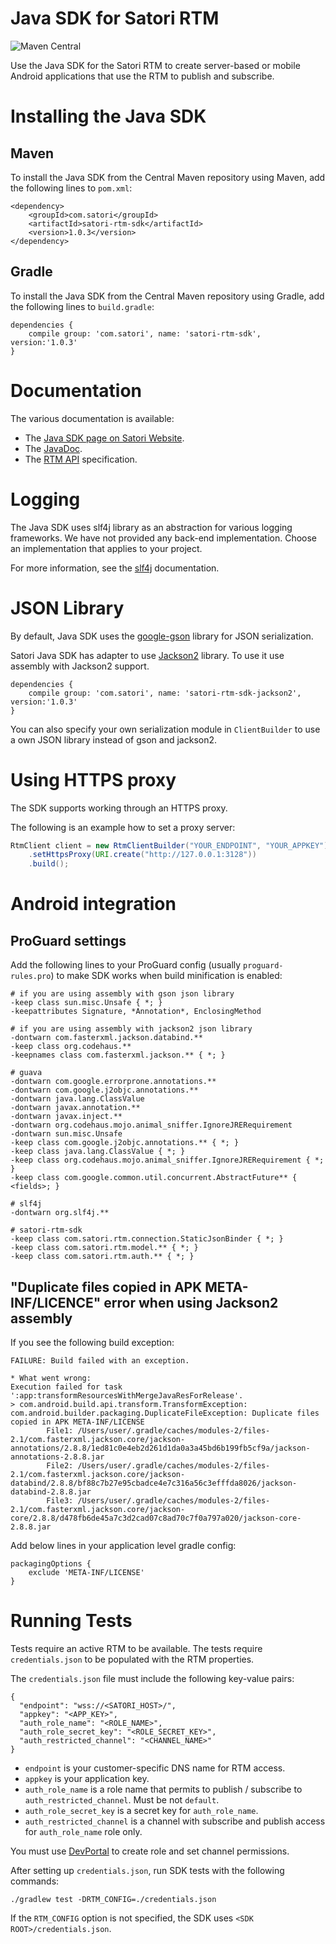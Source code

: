 # Java SDK for Satori RTM
![Maven Central](https://img.shields.io/maven-central/v/com.satori/satori-rtm-sdk.svg)

Use the Java SDK for the Satori RTM to create server-based or mobile Android
 applications that use the RTM to publish and subscribe.

# Installing the Java SDK

## Maven

To install the Java SDK from the Central Maven repository using Maven, add the following lines to `pom.xml`:

```
<dependency>
    <groupId>com.satori</groupId>
    <artifactId>satori-rtm-sdk</artifactId>
    <version>1.0.3</version>
</dependency>
```

## Gradle

To install the Java SDK from the Central Maven repository using Gradle, add the following lines to `build.gradle`:

```
dependencies {
    compile group: 'com.satori', name: 'satori-rtm-sdk', version:'1.0.3'
}
```

# Documentation

The various documentation is available:

* The [Java SDK page on Satori Website](https://www.satori.com/docs/client-libraries/java).
* The [JavaDoc](https://satori-com.github.io/satori-rtm-sdk-java/).
* The [RTM API](https://www.satori.com/docs/references/rtm-api) specification.

# Logging

The Java SDK uses slf4j library as an abstraction for various logging frameworks. We have not provided any back-end implementation.
Choose an implementation that applies to your project.

For more information, see the [slf4j](https://www.slf4j.org/) documentation.

# JSON Library

By default, Java SDK uses the [google-gson](https://github.com/google/gson) library for JSON serialization.

Satori Java SDK has adapter to use [Jackson2](http://wiki.fasterxml.com/JacksonHome) library. To use it use assembly with Jackson2 support.

```
dependencies {
    compile group: 'com.satori', name: 'satori-rtm-sdk-jackson2', version:'1.0.3'
}
```

You can also specify your own serialization module in `ClientBuilder` to use a own JSON library instead of gson and jackson2.

# Using HTTPS proxy

The SDK supports working through an HTTPS proxy.

The following is an example how to set a proxy server:

```Java
RtmClient client = new RtmClientBuilder("YOUR_ENDPOINT", "YOUR_APPKEY")
    .setHttpsProxy(URI.create("http://127.0.0.1:3128"))
    .build();
```

# Android integration

## ProGuard settings

Add the following lines to your ProGuard config (usually `proguard-rules.pro`) to make SDK works when build minification is enabled:

```
# if you are using assembly with gson json library
-keep class sun.misc.Unsafe { *; }
-keepattributes Signature, *Annotation*, EnclosingMethod

# if you are using assembly with jackson2 json library
-dontwarn com.fasterxml.jackson.databind.**
-keep class org.codehaus.**
-keepnames class com.fasterxml.jackson.** { *; }

# guava
-dontwarn com.google.errorprone.annotations.**
-dontwarn com.google.j2objc.annotations.**
-dontwarn java.lang.ClassValue
-dontwarn javax.annotation.**
-dontwarn javax.inject.**
-dontwarn org.codehaus.mojo.animal_sniffer.IgnoreJRERequirement
-dontwarn sun.misc.Unsafe
-keep class com.google.j2objc.annotations.** { *; }
-keep class java.lang.ClassValue { *; }
-keep class org.codehaus.mojo.animal_sniffer.IgnoreJRERequirement { *; }
-keep class com.google.common.util.concurrent.AbstractFuture** { <fields>; }

# slf4j
-dontwarn org.slf4j.**

# satori-rtm-sdk
-keep class com.satori.rtm.connection.StaticJsonBinder { *; }
-keep class com.satori.rtm.model.** { *; }
-keep class com.satori.rtm.auth.** { *; }
```

## "Duplicate files copied in APK META-INF/LICENCE" error when using Jackson2 assembly

If you see the following build exception:

```
FAILURE: Build failed with an exception.

* What went wrong:
Execution failed for task ':app:transformResourcesWithMergeJavaResForRelease'.
> com.android.build.api.transform.TransformException: com.android.builder.packaging.DuplicateFileException: Duplicate files copied in APK META-INF/LICENSE
        File1: /Users/user/.gradle/caches/modules-2/files-2.1/com.fasterxml.jackson.core/jackson-annotations/2.8.8/1ed81c0e4eb2d261d1da0a3a45bd6b199fb5cf9a/jackson-annotations-2.8.8.jar
        File2: /Users/user/.gradle/caches/modules-2/files-2.1/com.fasterxml.jackson.core/jackson-databind/2.8.8/bf88c7b27e95cbadce4e7c316a56c3efffda8026/jackson-databind-2.8.8.jar
        File3: /Users/user/.gradle/caches/modules-2/files-2.1/com.fasterxml.jackson.core/jackson-core/2.8.8/d478fb6de45a7c3d2cad07c8ad70c7f0a797a020/jackson-core-2.8.8.jar
```

Add below lines in your application level gradle config:
```
packagingOptions {
    exclude 'META-INF/LICENSE'
}
```

# Running Tests

Tests require an active RTM to be available. The tests require `credentials.json` to be
populated with the RTM properties.

The `credentials.json` file must include the following key-value pairs:

```
{
  "endpoint": "wss://<SATORI_HOST>/",
  "appkey": "<APP_KEY>",
  "auth_role_name": "<ROLE_NAME>",
  "auth_role_secret_key": "<ROLE_SECRET_KEY>",
  "auth_restricted_channel": "<CHANNEL_NAME>"
}
```

* `endpoint` is your customer-specific DNS name for RTM access.
* `appkey` is your application key.
* `auth_role_name` is a role name that permits to publish / subscribe to `auth_restricted_channel`. Must be not `default`.
* `auth_role_secret_key` is a secret key for `auth_role_name`.
* `auth_restricted_channel` is a channel with subscribe and publish access for `auth_role_name` role only.

You must use [DevPortal](https://developer.satori.com/) to create role and set channel permissions.

After setting up `credentials.json`, run SDK tests with the following commands:

```
./gradlew test -DRTM_CONFIG=./credentials.json
```

If the `RTM_CONFIG` option is not specified, the SDK uses `<SDK ROOT>/credentials.json`.

